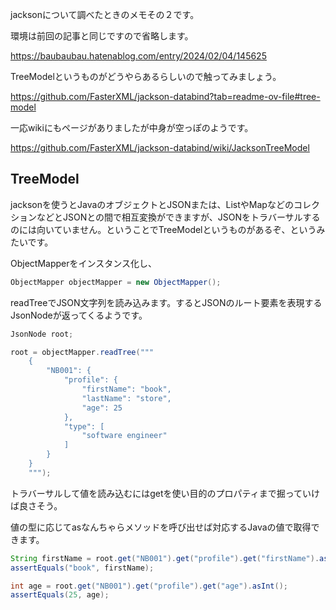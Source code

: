 jacksonについて調べたときのメモその２です。

環境は前回の記事と同じですので省略します。

https://baubaubau.hatenablog.com/entry/2024/02/04/145625

TreeModelというものがどうやらあるらしいので触ってみましょう。

https://github.com/FasterXML/jackson-databind?tab=readme-ov-file#tree-model

一応wikiにもページがありましたが中身が空っぽのようです。

https://github.com/FasterXML/jackson-databind/wiki/JacksonTreeModel

## TreeModel

jacksonを使うとJavaのオブジェクトとJSONまたは、ListやMapなどのコレクションなどとJSONとの間で相互変換ができますが、JSONをトラバーサルするのには向いていません。ということでTreeModelというものがあるぞ、というみたいです。

ObjectMapperをインスタンス化し、

``` java
ObjectMapper objectMapper = new ObjectMapper();
```

readTreeでJSON文字列を読み込みます。するとJSONのルート要素を表現するJsonNodeが返ってくるようです。

``` java
JsonNode root;

root = objectMapper.readTree("""
    {
        "NB001": {
            "profile": {
                "firstName": "book",
                "lastName": "store",
                "age": 25
            },
            "type": [
                "software engineer"
            ]
        }
    }
    """);
```

トラバーサルして値を読み込むにはgetを使い目的のプロパティまで掘っていけば良さそう。

値の型に応じてasなんちゃらメソッドを呼び出せば対応するJavaの値で取得できます。

``` java
String firstName = root.get("NB001").get("profile").get("firstName").asText();
assertEquals("book", firstName);

int age = root.get("NB001").get("profile").get("age").asInt();
assertEquals(25, age);
```